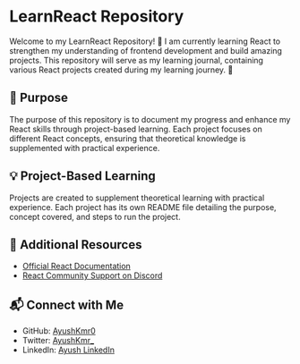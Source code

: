 ﻿# LearnReact Repository

Welcome to my LearnReact Repository! 🚀
I am currently learning React to strengthen my understanding of frontend development and build amazing projects. This repository will serve as my learning journal, containing various React projects created during my learning journey. 💪


## 📌 Purpose

The purpose of this repository is to document my progress and enhance my React skills through project-based learning. Each project focuses on different React concepts, ensuring that theoretical knowledge is supplemented with practical experience.


## 💡 Project-Based Learning

Projects are created to supplement theoretical learning with practical experience. Each project has its own README file detailing the purpose, concept covered, and steps to run the project.

## 📖 Additional Resources

- [Official React Documentation](https://reactjs.org/docs/getting-started.html)
- [React Community Support on Discord](https://hitesh.ai/discord)

## 📬 Connect with Me

- GitHub: [AyushKmr0](https://github.com/AyushKmr0)
- Twitter: [AyushKmr_](https://x.com/AyushKmr_)
- LinkedIn: [Ayush LinkedIn](https://www.linkedin.com/in/ayushkmr0/)

